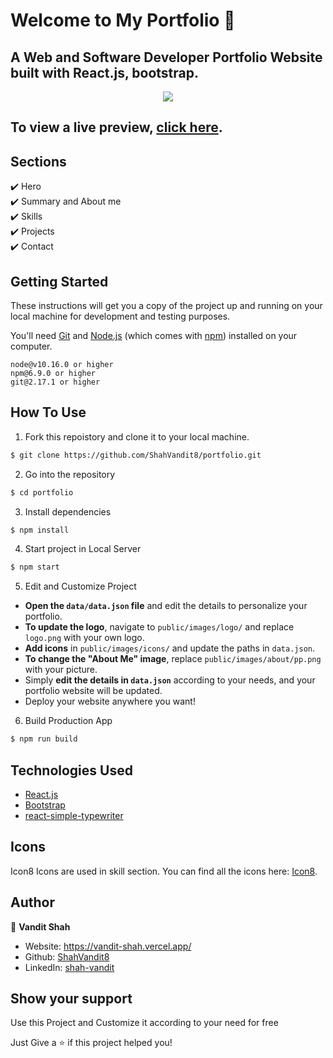 # Welcome to My Portfolio 👋

## A Web and Software Developer Portfolio Website built with React.js, bootstrap.

<p align="center">
  <kbd>
    <img src="https://raw.githubusercontent.com/ShahVandit8/portfolio/refs/heads/main/Mockup.png"></img>
  </kbd>
</p>

## To view a live preview, **[click here](https://vandit-shah.me/)**.

## Sections

✔️ Hero\
✔️ Summary and About me\
✔️ Skills\
✔️ Projects\
✔️ Contact

## Getting Started

These instructions will get you a copy of the project up and running on your local machine for development and testing
purposes.

You'll need [Git](https://git-scm.com) and [Node.js](https://nodejs.org/en/download/) (which comes with
[npm](http://npmjs.com)) installed on your computer. <br> 

```
node@v10.16.0 or higher
npm@6.9.0 or higher
git@2.17.1 or higher
```

## How To Use

1. Fork this repoistory and clone it to your local machine.

```bash
$ git clone https://github.com/ShahVandit8/portfolio.git
```

2. Go into the repository

```bash
$ cd portfolio
```

3. Install dependencies

```bash
$ npm install
```

4. Start project in Local Server

```bash
$ npm start 
```

5. Edit and Customize Project 

- **Open the `data/data.json` file** and edit the details to personalize your portfolio.  
- **To update the logo**, navigate to `public/images/logo/` and replace `logo.png` with your own logo.  
- **Add icons** in `public/images/icons/` and update the paths in `data.json`.  
- **To change the "About Me" image**, replace `public/images/about/pp.png` with your picture.  
- Simply **edit the details in `data.json`** according to your needs, and your portfolio website will be updated.  
- Deploy your website anywhere you want!

6. Build Production App

```bash
$ npm run build
```

## Technologies Used

- [React.js](https://react.dev/)
- [Bootstrap](https://getbootstrap.com/)
- [react-simple-typewriter](https://www.npmjs.com/package/react-simple-typewriter)

## Icons

Icon8 Icons are used in skill section. You can find all the icons here: [Icon8](https://icons8.com/icons).


## Author

👤 **Vandit Shah**
- Website: https://vandit-shah.vercel.app/
- Github: [ShahVandit8](https://github.com/ShahVandit8)
- LinkedIn: [shah-vandit](https://www.linkedin.com/in/shah-vandit/)

## Show your support

Use this Project and Customize it according to your need for free

Just Give a ⭐️ if this project helped you!
